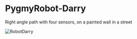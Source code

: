 # PygmyRobot-Darry
Right angle path with four sensors, on a painted wall in a street

![RobotDarry](https://github.com/user-attachments/assets/067e371e-7fee-4b6d-89d8-6e2c59ceb620)
